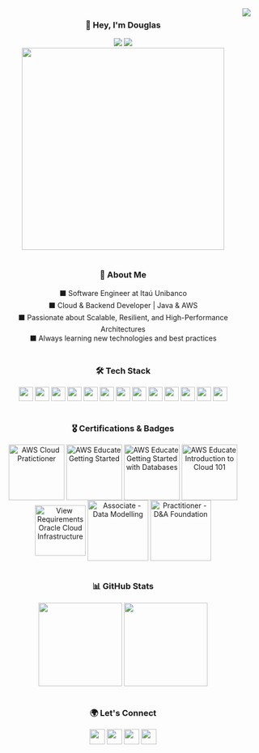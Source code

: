 <img align="right" src="https://visitor-badge.laobi.icu/badge?page_id=legasrossini.legasrossini&color=000000&style=for-the-badge"/>

<div align="center">
  <h3>👋 Hey, I'm Douglas</h3>
  <img src="https://img.shields.io/badge/Software%20Engineer-000000.svg?&style=for-the-badge&logo=dev.to&logoColor=white"/>
  <img src="https://img.shields.io/badge/Working%20at-Itaú%20Unibanco-000000?style=for-the-badge&logo=itau&logoColor=orange"/>
</div>

<div align="center">
  <img src="[https://media.giphy.com/media/QpVUMRUJGokfqXyfa1/giphy.gif](https://media2.giphy.com/media/eguY9avVyt3hGzsJVj/giphy.gif?cid=6c09b952w9ve7d3poosqucu1cwbbs1lpizckscci2y7jaqcz&ep=v1_internal_gif_by_id&rid=giphy.gif&ct=s)" width="400"/>
</div>



#

<div align="center">
  <h3>🚀 About Me</h3>
  <div>
    <span>⬛ Software Engineer at Itaú Unibanco</span><br>
    <span>⬛ Cloud & Backend Developer | Java & AWS</span><br>
    <span>⬛ Passionate about Scalable, Resilient, and High-Performance Architectures</span><br>
    <span>⬛ Always learning new technologies and best practices</span>
  </div>
</div>

#

<div align="center">
  <h3>🛠️ Tech Stack</h3> 
  <p>
    <img height="28" src="https://img.shields.io/badge/AWS-000000?style=for-the-badge&logo=amazonaws&logoColor=white"/>
    <img height="28" src="https://img.shields.io/badge/Docker-000000?style=for-the-badge&logo=docker&logoColor=white"/>
    <img height="28" src="https://img.shields.io/badge/Java-000000?style=for-the-badge&logo=openjdk&logoColor=white"/>
    <img height="28" src="https://img.shields.io/badge/Maven-000000?style=for-the-badge&logo=apachemaven&logoColor=white"/>
    <img height="28" src="https://img.shields.io/badge/SpringBoot-000000?style=for-the-badge&logo=springboot&logoColor=white"/>
    <img height="28" src="https://img.shields.io/badge/Python-000000?style=for-the-badge&logo=python&logoColor=white"/>
    <img height="28" src="https://img.shields.io/badge/Git-000000?style=for-the-badge&logo=git&logoColor=white"/>
    <img height="28" src="https://img.shields.io/badge/GitHub-000000?style=for-the-badge&logo=github&logoColor=white"/>
    <img height="28" src="https://img.shields.io/badge/GitHubActions-000000?style=for-the-badge&logo=githubactions&logoColor=white"/>
    <img height="28" src="https://img.shields.io/badge/Terraform-000000?style=for-the-badge&logo=terraform&logoColor=white"/>
    <img height="28" src="https://img.shields.io/badge/MySQL-000000?style=for-the-badge&logo=mysql&logoColor=white"/>
    <img height="28" src="https://img.shields.io/badge/MicrosoftSQLServer-000000?style=for-the-badge&logo=microsoftsqlserver&logoColor=white"/>
    <img height="28" src="https://img.shields.io/badge/DynamoDB-000000?style=for-the-badge&logo=amazondynamodb&logoColor=white"/>
  </p>
</div>

#

<div align="center"> 
  <h3>🎖 Certifications & Badges</h3> 
  <ahref="https://www.credly.com/badges/a3230d84-3d6e-4a19-b997-4381a4e87d36/linked_in?t=s138rx" target="_blank"><img align="center" alt="AWS Cloud Pratictioner" height="110" width="auto" src="https://images.credly.com/size/340x340/images/00634f82-b07f-4bbd-a6bb-53de397fc3a6/image.png"></a>
  <a href="https://www.credly.com/badges/aa04e3a6-661a-4236-bfcd-c52e23dffdd7/public_url" target="_blank"><img align="center" alt="AWS Educate Getting Started" height="110" width="auto" src="https://images.credly.com/size/340x340/images/9358115e-ead7-47c2-91e2-165b6a650a1b/image.png"></a>
  <a href="https://www.credly.com/badges/8fa789a6-b6df-438e-ab3f-7ca723c05ac8/public_url" target="_blank"><img align="center" alt="AWS Educate Getting Started with Databases" height="110" width="auto" src="https://images.credly.com/size/340x340/images/6f135924-7645-4bd2-ab68-3bc0b49c7e27/image.png"></a>
  <a href="https://www.credly.com/badges/42bb0313-a86c-4503-8264-c87f24e31331/public_url" target="_blank"><img align="center" alt="AWS Educate Introduction to Cloud 101" height="110" width="auto" src="https://images.credly.com/size/340x340/images/8d67bbf4-128b-4141-b5f1-1bc61bbfbaa6/image.png"></a>
  <a href="https://catalog-education.oracle.com/pls/certview/sharebadge?id=80FCD3BFF4D79D34CAF14427A981FA2FC3DD0CC01A26F19F533986D005ACC6FC" target="_blank"><img align="center" alt="View Requirements Oracle Cloud Infrastructure" height="100" width="auto" src="https://images.credly.com/images/27db49f3-8bae-4314-8a84-884935b569db/50_Oracle_Cloud_Infrastructure.png"></a>
  <a href="http://badges.com.br/share/5b6d748eb16b66a02a1dd996ddca46cf.php?a=3710" target="_blank"><img align="center" alt="Associate - Data Modelling" height="120" width="auto" src="https://github.com/legasrossini/legasrossini/assets/27970331/0fca9fb2-94cf-4464-941a-a876926dc420"></a>
  <a href="http://badges.com.br/share/687375202c391b620d0a40173aff50d5.php?a=3694" target="_blank"><img align="center" alt="Practitioner - D&A Foundation" height="120" width="auto" src="https://github.com/legasrossini/legasrossini/assets/27970331/20413ca9-4d7f-4992-aecd-ed2a16ffe07c"></a>
</div>

#

<div align="center">
  <h3>📊 GitHub Stats</h3>
  <p>
    <img height="165" src="https://github-readme-stats.vercel.app/api?username=legasrossini&show_icons=true&theme=dark&include_all_commits=true&count_private=true&hide_rank=true"/>
    <img height="165" src="https://github-readme-streak-stats.herokuapp.com/?user=legasrossini&theme=dark"/>
  </p>
</div>

#

<div align="center">
  <h3>🌍 Let's Connect</h3>
  <div>
    <a href="https://github.com/legasrossini" target="_blank"><img height="30" src="https://img.shields.io/badge/GitHub-000000?style=for-the-badge&logo=github&logoColor=white"/></a>
    <a href="https://www.linkedin.com/in/legasrossini/" target="_blank"><img height="30" src="https://img.shields.io/badge/LinkedIn-000000?style=for-the-badge&logo=linkedin&logoColor=white"/></a>
    <a href="mailto:dlegasr@gmail.com"><img height="30" src="https://img.shields.io/badge/Gmail-000000?style=for-the-badge&logo=gmail&logoColor=white"/></a>
    <a href="https://wa.me/5511980171388" target="_blank"><img height="30" src="https://img.shields.io/badge/WhatsApp-000000?style=for-the-badge&logo=whatsapp&logoColor=white"/></a>
  </div>
</div>


